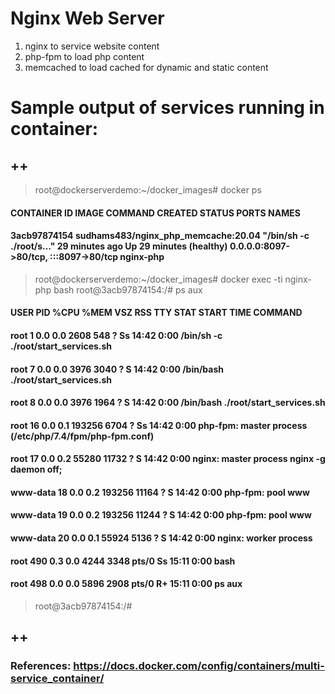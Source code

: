 # Nginx Web Server
1) nginx to service website content
2) php-fpm to load php content
3) memcached to load cached for dynamic and static content

# Sample output of services running in container:
## ++
> root@dockerserverdemo:~/docker_images# docker ps
#### CONTAINER ID   IMAGE                                 COMMAND                  CREATED          STATUS                    PORTS                                   NAMES
#### 3acb97874154   sudhams483/nginx_php_memcache:20.04   "/bin/sh -c ./root/s…"   29 minutes ago   Up 29 minutes (healthy)   0.0.0.0:8097->80/tcp, :::8097->80/tcp   nginx-php
> root@dockerserverdemo:~/docker_images# docker exec -ti nginx-php bash
> root@3acb97874154:/# ps aux
#### USER         PID %CPU %MEM    VSZ   RSS TTY      STAT START   TIME COMMAND
#### root           1  0.0  0.0   2608   548 ?        Ss   14:42   0:00 /bin/sh -c ./root/start_services.sh
#### root           7  0.0  0.0   3976  3040 ?        S    14:42   0:00 /bin/bash ./root/start_services.sh
#### root           8  0.0  0.0   3976  1964 ?        S    14:42   0:00 /bin/bash ./root/start_services.sh
#### root          16  0.0  0.1 193256  6704 ?        Ss   14:42   0:00 php-fpm: master process (/etc/php/7.4/fpm/php-fpm.conf)
#### root          17  0.0  0.2  55280 11732 ?        S    14:42   0:00 nginx: master process nginx -g daemon off;
#### www-data      18  0.0  0.2 193256 11164 ?        S    14:42   0:00 php-fpm: pool www
#### www-data      19  0.0  0.2 193256 11244 ?        S    14:42   0:00 php-fpm: pool www
#### www-data      20  0.0  0.1  55924  5136 ?        S    14:42   0:00 nginx: worker process
#### root         490  0.3  0.0   4244  3348 pts/0    Ss   15:11   0:00 bash
#### root         498  0.0  0.0   5896  2908 pts/0    R+   15:11   0:00 ps aux
> root@3acb97874154:/#
## ++

### References: https://docs.docker.com/config/containers/multi-service_container/
